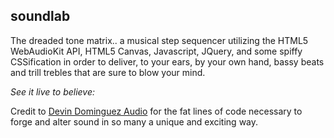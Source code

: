 ## soundlab

The dreaded tone matrix.. a musical step sequencer utilizing the HTML5 WebAudioKit API, HTML5 Canvas, Javascript, JQuery, and some spiffy CSSification in order to deliver, to your ears, by your own hand, bassy beats and trill trebles that are sure to blow your mind.

*See it live to believe:*


Credit to [Devin Dominguez Audio](http://www.dominguezaudio.com/) for the fat lines of code necessary to forge and alter sound in so many a unique and exciting way.
